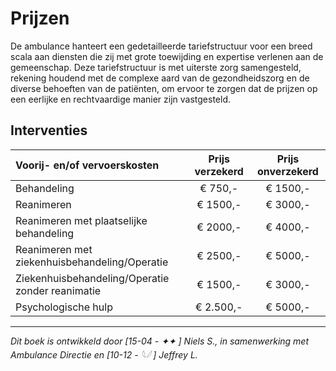 # Prijzen

De ambulance hanteert een gedetailleerde tariefstructuur voor een breed scala aan diensten die zij met grote toewijding en expertise verlenen aan de gemeenschap. Deze tariefstructuur is met uiterste zorg samengesteld, rekening houdend met de complexe aard van de gezondheidszorg en de diverse behoeften van de patiënten, om ervoor te zorgen dat de prijzen op een eerlijke en rechtvaardige manier zijn vastgesteld.

## Interventies

| Voorij- en/of vervoerskosten | Prijs verzekerd | Prijs onverzekerd |
|:-----------------------------|:---------------:|:-----------------:|
| Behandeling                  | € 750,-         | € 1500,-          |
| Reanimeren                   | € 1500,-        | € 3000,-          |
| Reanimeren met plaatselijke behandeling | € 2000,- | € 4000,-          |
| Reanimeren met ziekenhuisbehandeling/Operatie | € 2500,- | € 5000,-       |
| Ziekenhuisbehandeling/Operatie zonder reanimatie | € 1500,- | € 3000,-     |
| Psychologische hulp          | € 2.500,-       | € 5000,-          |
---------------------

*Dit boek is ontwikkeld door [15-04 - ✦✦ ] Niels S., in samenwerking met Ambulance Directie en [10-12 - 𓆩𓆪 ] Jeffrey L.*
